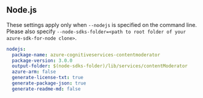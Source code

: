## Node.js

These settings apply only when `--nodejs` is specified on the command line.
Please also specify `--node-sdks-folder=<path to root folder of your azure-sdk-for-node clone>`.

``` yaml $(nodejs)
nodejs:
  package-name: azure-cognitiveservices-contentmoderator
  package-version: 3.0.0
  output-folder: $(node-sdks-folder)/lib/services/contentModerator
  azure-arm: false
  generate-license-txt: true
  generate-package-json: true
  generate-readme-md: false
```
